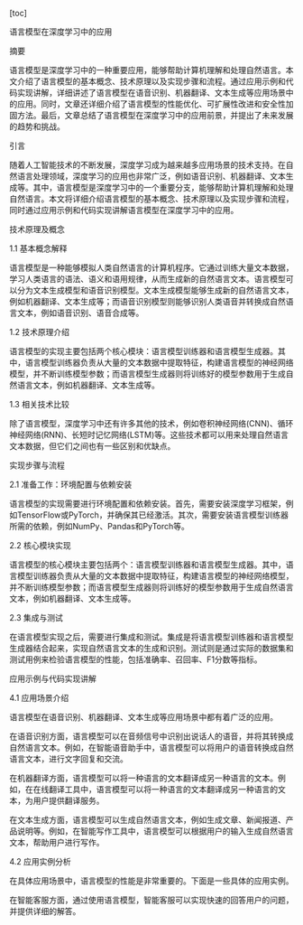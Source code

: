 
[toc]                    
                
                
语言模型在深度学习中的应用

摘要

语言模型是深度学习中的一种重要应用，能够帮助计算机理解和处理自然语言。本文介绍了语言模型的基本概念、技术原理以及实现步骤和流程。通过应用示例和代码实现讲解，详细讲述了语言模型在语音识别、机器翻译、文本生成等应用场景中的应用。同时，文章还详细介绍了语言模型的性能优化、可扩展性改进和安全性加固方法。最后，文章总结了语言模型在深度学习中的应用前景，并提出了未来发展的趋势和挑战。

引言

随着人工智能技术的不断发展，深度学习成为越来越多应用场景的技术支持。在自然语言处理领域，深度学习的应用也非常广泛，例如语音识别、机器翻译、文本生成等。其中，语言模型是深度学习中的一个重要分支，能够帮助计算机理解和处理自然语言。本文将详细介绍语言模型的基本概念、技术原理以及实现步骤和流程，同时通过应用示例和代码实现讲解语言模型在深度学习中的应用。

技术原理及概念

1.1 基本概念解释

语言模型是一种能够模拟人类自然语言的计算机程序。它通过训练大量文本数据，学习人类语言的语法、语义和语用规律，从而生成新的自然语言文本。语言模型可以分为文本生成模型和语音识别模型。文本生成模型能够生成新的自然语言文本，例如机器翻译、文本生成等；而语音识别模型则能够识别人类语音并转换成自然语言文本，例如语音识别、语音合成等。

1.2 技术原理介绍

语言模型的实现主要包括两个核心模块：语言模型训练器和语言模型生成器。其中，语言模型训练器负责从大量的文本数据中提取特征，构建语言模型的神经网络模型，并不断训练模型参数；而语言模型生成器则将训练好的模型参数用于生成自然语言文本，例如机器翻译、文本生成等。

1.3 相关技术比较

除了语言模型，深度学习中还有许多其他的技术，例如卷积神经网络(CNN)、循环神经网络(RNN)、长短时记忆网络(LSTM)等。这些技术都可以用来处理自然语言文本数据，但它们之间也有一些区别和优缺点。

实现步骤与流程

2.1 准备工作：环境配置与依赖安装

语言模型的实现需要进行环境配置和依赖安装。首先，需要安装深度学习框架，例如TensorFlow或PyTorch，并确保其已经激活。其次，需要安装语言模型训练器所需的依赖，例如NumPy、Pandas和PyTorch等。

2.2 核心模块实现

语言模型的核心模块主要包括两个：语言模型训练器和语言模型生成器。其中，语言模型训练器负责从大量的文本数据中提取特征，构建语言模型的神经网络模型，并不断训练模型参数；而语言模型生成器则将训练好的模型参数用于生成自然语言文本，例如机器翻译、文本生成等。

2.3 集成与测试

在语言模型实现之后，需要进行集成和测试。集成是将语言模型训练器和语言模型生成器结合起来，实现自然语言文本的生成和识别。测试则是通过实际的数据集和测试用例来检验语言模型的性能，包括准确率、召回率、F1分数等指标。

应用示例与代码实现讲解

4.1 应用场景介绍

语言模型在语音识别、机器翻译、文本生成等应用场景中都有着广泛的应用。

在语音识别方面，语言模型可以在音频信号中识别出说话人的语音，并将其转换成自然语言文本。例如，在智能语音助手中，语言模型可以将用户的语音转换成自然语言文本，进行文字回复和交流。

在机器翻译方面，语言模型可以将一种语言的文本翻译成另一种语言的文本。例如，在在线翻译工具中，语言模型可以将一种语言的文本翻译成另一种语言的文本，为用户提供翻译服务。

在文本生成方面，语言模型可以生成自然语言文本，例如生成文章、新闻报道、产品说明等。例如，在智能写作工具中，语言模型可以根据用户的输入生成自然语言文本，帮助用户进行写作。

4.2 应用实例分析

在具体应用场景中，语言模型的性能是非常重要的。下面是一些具体的应用实例。

在智能客服方面，通过使用语言模型，智能客服可以实现快速的回答用户的问题，并提供详细的解答。

